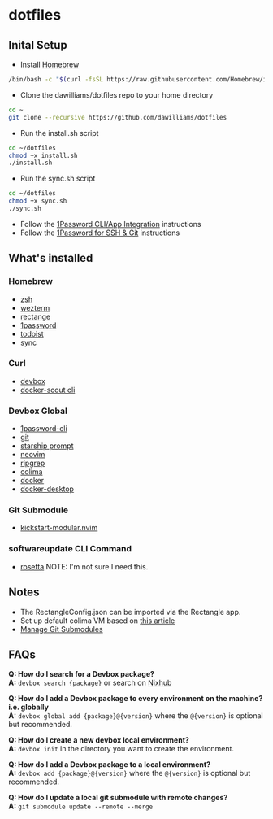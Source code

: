 # dotfiles 
## Inital Setup
- Install [Homebrew](https://docs.brew.sh/Installation#macos-requirements)
```bash
/bin/bash -c "$(curl -fsSL https://raw.githubusercontent.com/Homebrew/install/master/install.sh)"
```
- Clone the dawilliams/dotfiles repo to your home directory
```bash
cd ~
git clone --recursive https://github.com/dawilliams/dotfiles
```
- Run the install.sh script
```bash
cd ~/dotfiles
chmod +x install.sh
./install.sh
```
- Run the sync.sh script
```bash
cd ~/dotfiles
chmod +x sync.sh
./sync.sh
```
- Follow the [1Password CLI/App Integration](https://developer.1password.com/docs/cli/app-integration) instructions
- Follow the [1Password for SSH & Git](https://developer.1password.com/docs/ssh) instructions

## What's installed
### Homebrew
- [zsh](https://www.zsh.org)
- [wezterm](https://wezfurlong.org/wezterm/index.html)
- [rectange](https://rectangleapp.com)
- [1password](https://1password.com)
- [todoist](https://todoist.com/downloads)
- [sync](https://www.sync.com)

### Curl
- [devbox](https://www.jetify.com/devbox/docs)
- [docker-scout cli](https://github.com/docker/scout-cli)

### Devbox Global
- [1password-cli](https://1password.com/downloads/command-line)
- [git](https://git-scm.com/)
- [starship prompt](https://starship.rs)
- [neovim](https://neovim.io)
- [ripgrep](https://github.com/BurntSushi/ripgrep)
- [colima](https://github.com/abiosoft/colima)
- [docker](https://www.docker.com)
- [docker-desktop](https://docs.docker.com/compose/)

### Git Submodule
- [kickstart-modular.nvim](https://github.com/dawilliams/kickstart-modular.nvim/tree/master)

### softwareupdate CLI Command
- [rosetta](https://support.apple.com/en-us/102527) NOTE: I'm not sure I need this.

## Notes
- The RectangleConfig.json can be imported via the Rectangle app.
- Set up default colima VM based on [this article](https://medium.com/@guillem.riera/the-most-performant-docker-setup-on-macos-apple-silicon-m1-m2-m3-for-x64-amd64-compatibility-da5100e2557d)
- [Manage Git Submodules](https://medium.com/@nightheronry/how-to-add-and-update-git-submodules-dc1ba035e63b)

## FAQs
**Q: How do I search for a Devbox package?**\
**A:** `devbox search {package}` or search on [Nixhub](https://www.nixhub.io)

**Q: How do I add a Devbox package to every environment on the machine? i.e. globally**\
 **A:** `devbox global add {package}@{version}` where the `@{version}` is optional but recommended.


**Q: How do I create a new devbox local environment?**\
 **A:** `devbox init` in the directory you want to create the environment.

**Q: How do I add a Devbox package to a local environment?**\
 **A:** `devbox add {package}@{version}` where the `@{version}` is optional but recommended.

**Q: How do I update a local git submodule with remote changes?**\
**A:** `git submodule update --remote --merge`
